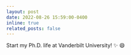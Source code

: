 ```yaml
---
layout: post
date: 2022-08-26 15:59:00-0400
inline: true
related_posts: false
---
```


Start my Ph.D. life at Vanderbilt University! :sparkles: :smile: